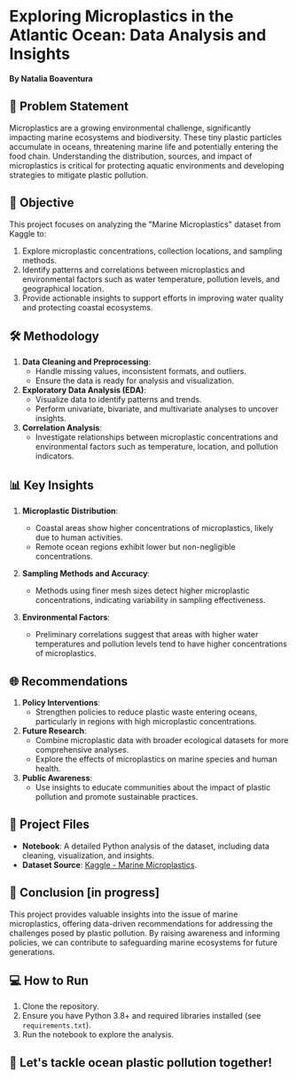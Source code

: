 # Exploring Microplastics in the Atlantic Ocean: Data Analysis and Insights  
**By Natalia Boaventura**  

## 🌊 Problem Statement  
Microplastics are a growing environmental challenge, significantly impacting marine ecosystems and biodiversity. These tiny plastic particles accumulate in oceans, threatening marine life and potentially entering the food chain. Understanding the distribution, sources, and impact of microplastics is critical for protecting aquatic environments and developing strategies to mitigate plastic pollution.  

## 🎯 Objective  
This project focuses on analyzing the "Marine Microplastics" dataset from Kaggle to:  
1. Explore microplastic concentrations, collection locations, and sampling methods.  
2. Identify patterns and correlations between microplastics and environmental factors such as water temperature, pollution levels, and geographical location.  
3. Provide actionable insights to support efforts in improving water quality and protecting coastal ecosystems.  

## 🛠️ Methodology  
1. **Data Cleaning and Preprocessing**:  
   - Handle missing values, inconsistent formats, and outliers.  
   - Ensure the data is ready for analysis and visualization.  
2. **Exploratory Data Analysis (EDA)**:  
   - Visualize data to identify patterns and trends.  
   - Perform univariate, bivariate, and multivariate analyses to uncover insights.  
3. **Correlation Analysis**:  
   - Investigate relationships between microplastic concentrations and environmental factors such as temperature, location, and pollution indicators.  

## 📊 Key Insights  
1. **Microplastic Distribution**:  
   - Coastal areas show higher concentrations of microplastics, likely due to human activities.  
   - Remote ocean regions exhibit lower but non-negligible concentrations.  

2. **Sampling Methods and Accuracy**:  
   - Methods using finer mesh sizes detect higher microplastic concentrations, indicating variability in sampling effectiveness.  

3. **Environmental Factors**:  
   - Preliminary correlations suggest that areas with higher water temperatures and pollution levels tend to have higher concentrations of microplastics.  

## 🌐 Recommendations  
1. **Policy Interventions**:  
   - Strengthen policies to reduce plastic waste entering oceans, particularly in regions with high microplastic concentrations.  
2. **Future Research**:  
   - Combine microplastic data with broader ecological datasets for more comprehensive analyses.  
   - Explore the effects of microplastics on marine species and human health.  
3. **Public Awareness**:  
   - Use insights to educate communities about the impact of plastic pollution and promote sustainable practices.  

## 📁 Project Files  
- **Notebook**: A detailed Python analysis of the dataset, including data cleaning, visualization, and insights.  
- **Dataset Source**: [Kaggle - Marine Microplastics](https://www.kaggle.com/datasets/william2020/marine-microplastics).  

## 📝 Conclusion  [in progress]
This project provides valuable insights into the issue of marine microplastics, offering data-driven recommendations for addressing the challenges posed by plastic pollution. By raising awareness and informing policies, we can contribute to safeguarding marine ecosystems for future generations.  

## 💻 How to Run  
1. Clone the repository.  
2. Ensure you have Python 3.8+ and required libraries installed (see `requirements.txt`).  
3. Run the notebook to explore the analysis.  

## 🌟 Let's tackle ocean plastic pollution together!  
